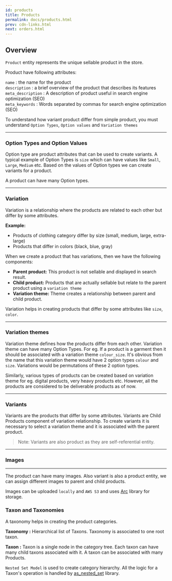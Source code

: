 ```yaml
---
id: products
title: Products
permalink: docs/products.html
prev: cdn-links.html
next: orders.html
---
```


## Overview

`Product` entity represents the unique sellable product in the store.

Product have following attributes:

`name` : the name for the product  
`description` : a brief overview of the product that describes its features  
`meta_description` : A description of product useful in search engine optimization (SEO)  
`meta_keywords` : Words separated by commas for search engine optimization (SEO)  

To understand how variant product differ from simple product, you must understand `Option Types`, `Option values` and `Variation themes`

-------

### Option Types and Option Values

Option type are product attributes that can be used to create variants. A typical example of Option Types
is `size` which can have values like `Small`, `Large`, `Medium` etc. Based on the values of Option types we can
create variants for a product.

A product can have many Option types.

--------

### Variation

Variation is a relationship where the products are related to each other but differ by some attributes.

**Example:**

- Products of clothing category differ by size (small, medium, large, extra-large)
- Products that differ in colors (black, blue, gray)

When we create a product that has variations, then we have the following components:
- **Parent product:** This product is not sellable and displayed in search result.
- **Child product:** Products that are actually sellable but relate to the parent product using a `variation theme`
- **Variation theme:** Theme creates a relationship between parent and child product.

Variation helps in creating products that differ by some attributes like `size`, `color`.

--------

### Variation themes

Variation theme defines how the products differ from each other. Variation theme can have many Option Types. For eg. If a product is a garment then it should be associated with a variation theme `colour_size`. It's obvious from the name that this variation theme would have 2 option types `colour` and `size`. Variations would be permutations of these 2 option types.

Similarly, various types of products can be created based on variation theme for eg. digital products, very heavy products etc. However, all the products are considered to be deliverable products as of now.

--------

### Variants

Variants are the products that differ by some attributes. Variants are Child Products component of variation relationship. To create variants it is necessary to select a variation theme and it is associated with the parent product.


> Note: Variants are also product as they are self-referential entity.
--------

### Images
--------

The product can have many images. Also variant is also a product entity, we can assign different images to parent and child products.

Images can be uploaded `locally` and `AWS S3` and uses [Arc](https://github.com/stavro/arc) library for storage.


### Taxon and Taxonomies

A taxonomy helps in creating the product categories.

**Taxonomy :** Hierarchical list of Taxons. Taxonomy is associated to one root taxon.

**Taxon :** Taxon is a single node in the category tree. Each taxon can have many child taxons associated with it. A taxon can be associated with many Products.

`Nested Set Model` is used to create category hierarchy. All the logic for a Taxon's operation is handled by [as_nested_set](https://github.com/SagarKarwande/as_nested_set) library.
